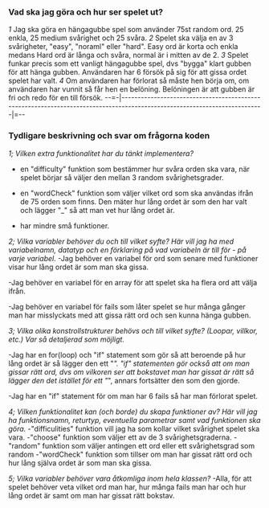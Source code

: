 ### Vad ska jag göra och hur ser spelet ut? ###
*1* Jag ska göra en hängagubbe spel som använder 75st random ord. 25 enkla, 25 medium svårighet och 25 svåra. 
*2* Spelet ska välja en av 3 svårigheter, "easy", "noraml" eller "hard". Easy ord är korta och enkla medans Hard ord är långa och svåra, normal är i mitten av de 2.
*3* Spelet funkar precis som ett vanligt hängagubbe spel, dvs "bygga" klart gubben för att hänga gubben. Användaren har 6 försök på sig för att gissa ordet spelet har valt.
*4* Om användaren har förlorat så måste hen börja om, om användaren har vunnit så får hen en belöning. Belöningen är att gubben är fri och redo för en till försök.
--=-|--------------------------------------------------------------------------------------------------------------------------|=--
### Tydligare beskrivning och svar om frågorna koden ###
*1; Vilken extra funktionalitet har du tänkt implementera?*
-  en "difficulty" funktion som bestämmer hur svåra orden ska vara, när spelet börjar så väljer den mellan 3 random svårighetsgrader.

- en "wordCheck" funktion som väljer vilket ord som ska användas ifrån de 75 orden som finns. Den mäter hur lång ordet är som den har valt och lägger "_" så att man vet hur lång ordet är.

- har mindre små funktioner.

*2; Vilka variabler behöver du och till vilket syfte? Här vill jag ha med variabelnamn, datatyp och en förklaring på vad variabeln är till för - på varje variabel.*
-Jag behöver en variabel för ord som senare med funktioner visar hur lång ordet är som man ska gissa.

-Jag behöver en variabel för en array för att spelet ska ha flera ord att välja ifrån.

-Jag behöver en variabel för fails som låter spelet se hur många gånger man har misslyckats med att gissa rätt ord och sen kunna hänga gubben.

*3; Vilka olika konstrollstrukturer behövs och till vilket syfte? (Loopar, villkor, etc.) Var så detaljerad som möjligt.*

-Jag har en for(loop) och "if" statement som gör så att beroende på hur lång ordet är så lägger den ett "_". "if" statementen gör också att om man gissar rätt ord, dvs om vilkoren ser att bokstavet man har gissat är rätt så lägger den det istället för ett "_", annars fortsätter den som den gjorde.

-Jag har en "if" statement för om man har 6 fails så har man förlorat spelet.


*4; Vilken funktionalitet kan (och borde) du skapa funktioner av? Här vill jag ha funktionsnamn, returtyp, eventuella parametrar samt vad funktionen ska göra.*
-"difficulities" funktion vill jag ha som kollar vilket svårighet spelet ska vara.
-"choose" funktion som väljer ett av de 3 svårighetsgraderna.
-"random" funktion som väljer antingen ett ord eller ett svårighetsgrad som random
-"wordCheck" funktion som tillser om man har gissat rätt ord och hur lång själva ordet är som man ska gissa.

*5; Vilka variabler behöver vara åtkomliga inom hela klassen?*
-Alla, för att spelet behöver veta vilket ord man har, hur många fails man har och hur lång ordet är samt om man har gissat rätt bokstav.